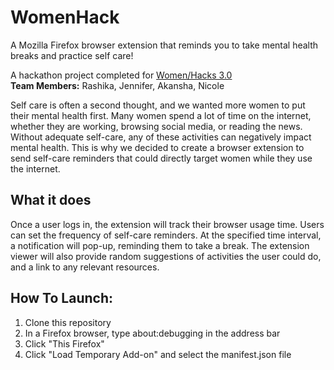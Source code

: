 # WomenHack
A Mozilla Firefox browser extension that reminds you to take mental health breaks and practice self care!

A hackathon project completed for [Women/Hacks 3.0](https://www.womxnhacks.com/)  
**Team Members:** Rashika, Jennifer, Akansha, Nicole

Self care is often a second thought, and we wanted more women to put their mental health first. Many women spend a lot of time on the internet, whether they are working, browsing social media, or reading the news. Without adequate self-care, any of these activities can negatively impact mental health. This is why we decided to create a browser extension to send self-care reminders that could directly target women while they use the internet. 

## What it does
Once a user logs in, the extension will track their browser usage time. Users can set the frequency of self-care reminders. At the specified time interval, a notification will pop-up, reminding them to take a break. The extension viewer will also provide random suggestions of activities the user could do, and a link to any relevant resources. 

## How To Launch:
1. Clone this repository
2. In a Firefox browser, type about:debugging in the address bar
3. Click "This Firefox" 
4. Click "Load Temporary Add-on" and select the manifest.json file
